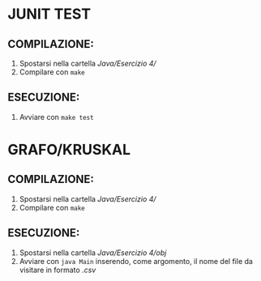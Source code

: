 # JUNIT TEST
## COMPILAZIONE:
1.  Spostarsi nella cartella *Java/Esercizio 4/*
2.  Compilare con `make`

## ESECUZIONE:
1.  Avviare con `make test`


# GRAFO/KRUSKAL
## COMPILAZIONE:
1.  Spostarsi nella cartella *Java/Esercizio 4/*
2.  Compilare con `make`

## ESECUZIONE:
1.  Spostarsi nella cartella *Java/Esercizio 4/obj*
1.  Avviare con `java Main` inserendo, come argomento, il nome del file da visitare in formato *.csv*

